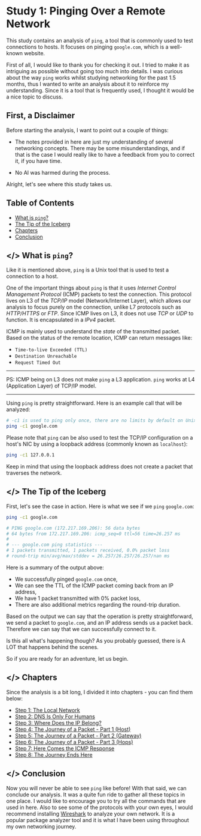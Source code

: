 # Study 1: Pinging Over a Remote Network

This study contains an analysis of `ping`, a tool that is commonly used to test connections to hosts.
It focuses on pinging `google.com`, which is a well-known website.

First of all, I would like to thank you for checking it out.
I tried to make it as intriguing as possible without going too much into details.
I was curious about the way `ping` works whilst studying networking for the past 1.5 months, thus I wanted to write an analysis about it to reinforce my understanding.
Since it is a tool that is frequently used, I thought it would be a nice topic to discuss.

## First, a Disclaimer

Before starting the analysis, I want to point out a couple of things:

- The notes provided in here are just my understanding of several networking concepts. There may be some misunderstandings, and if that is the case I would really like to have a feedback from you to correct it, if you have time.

- No AI was harmed during the process.

Alright, let's see where this study takes us.

## Table of Contents

<!--toc:start-->

- [What is `ping`?](#what-is-ping)
- [The Tip of the Iceberg](#the-tip-of-the-iceberg)
- [Chapters](#chapters)
- [Conclusion](#conclusion)

<!--toc:end-->

## <a id='what-is-ping'></> What is `ping`?

Like it is mentioned above, `ping` is a Unix tool that is used to test a connection to a host.

One of the important things about `ping` is that it uses _Internet Control Management Protocol_ (ICMP) packets to test the connection.
This protocol lives on L3 of the _TCP/IP_ model (Network/Internet Layer), which allows our analysis to focus purely on the connection, unlike L7 protocols such as _HTTP/HTTPS_ or _FTP_.
Since ICMP lives on L3, it does not use _TCP_ or _UDP_ to function. It is encapsulated in a _IPv4_ packet.

ICMP is mainly used to understand the _state_ of the transmitted packet. Based on the status of the remote location, ICMP can return messages like:

- `Time-to-live Exceeded (TTL)`
- `Destination Unreachable`
- `Request Timed Out`

---

PS: ICMP being on L3 does not make `ping` a L3 application. `ping` works at L4 (Application Layer) of TCP/IP model.

---

Using `ping` is pretty straightforward. Here is an example call that will be analyzed:

```bash
# -c1 is used to ping only once, there are no limits by default on Unix.
ping -c1 google.com
```

Please note that `ping` can be also used to test the TCP/IP configuration on a host's NIC by using a loopback address (commonly known as `localhost`):

```bash
ping -c1 127.0.0.1
```

Keep in mind that using the loopback address does not create a packet that traverses the network.

## <a id='the-tip-of-the-iceberg'></> The Tip of the Iceberg

First, let's see the case in action.
Here is what we see if we `ping` `google.com`:

```bash
ping -c1 google.com

# PING google.com (172.217.169.206): 56 data bytes
# 64 bytes from 172.217.169.206: icmp_seq=0 ttl=56 time=26.257 ms
#
# --- google.com ping statistics ---
# 1 packets transmitted, 1 packets received, 0.0% packet loss
# round-trip min/avg/max/stddev = 26.257/26.257/26.257/nan ms
```

Here is a summary of the output above:

- We successfully pinged `google.com` once,
- We can see the TTL of the ICMP packet coming back from an IP address,
- We have 1 packet transmitted with 0% packet loss,
- There are also additional metrics regarding the round-trip duration.

Based on the output we can say that the operation is pretty straightforward, we send a packet to `google.com`, and an IP address sends us a packet back.
Therefore we can say that we can successfully connect to it.

Is this all what's happening though?
As you probably guessed, there is A LOT that happens behind the scenes.

So if you are ready for an adventure, let us begin.

## <a id='chapters'></> Chapters

Since the analysis is a bit long, I divided it into chapters - you can find them below:

- [Step 1: The Local Network](./1-the-local-network.md)
- [Step 2: DNS Is Only For Humans](./2-dns.md)
- [Step 3: Where Does the IP Belong?](./3-ip.md)
- [Step 4: The Journey of a Packet - Part 1 (Host)](./4-journey-on-host.md)
- [Step 5: The Journey of a Packet - Part 2 (Gateway)](./5-journey-on-gateway.md)
- [Step 6: The Journey of a Packet - Part 3 (Hops)](./6-journey-on-hops.md)
- [Step 7: Here Comes the ICMP Response](./7-icmp-response.md)
- [Step 8: The Journey Ends Here](./8-journey-ends-here.md)

## <a id='conclusion'></> Conclusion

Now you will never be able to see `ping` like before!
With that said, we can conclude our analysis.
It was a quite fun ride to gather all these topics in one place.
I would like to encourage you to try all the commands that are used in here.
Also to see some of the protocols with your own eyes, I would recommend installing [Wireshark](https://www.wireshark.org/) to analyze your own network.
It is a popular package analyzer tool and it is what I have been using throughout my own networking journey.
